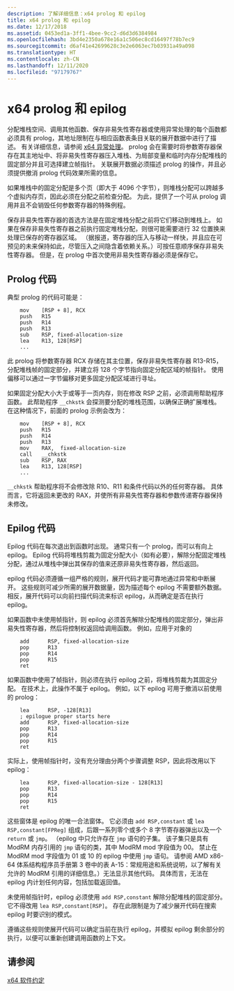 ```yaml
---
description: 了解详细信息：x64 prolog 和 epilog
title: x64 prolog 和 epilog
ms.date: 12/17/2018
ms.assetid: 0453ed1a-3ff1-4bee-9cc2-d6d3d6384984
ms.openlocfilehash: 3bd4e2350a678e16a1c506ec8cd16497f78b7ec9
ms.sourcegitcommit: d6af41e42699628c3e2e6063ec7b03931a49a098
ms.translationtype: HT
ms.contentlocale: zh-CN
ms.lasthandoff: 12/11/2020
ms.locfileid: "97179767"
---
```

# <a name="x64-prolog-and-epilog"></a>x64 prolog 和 epilog

分配堆栈空间、调用其他函数、保存非易失性寄存器或使用异常处理的每个函数都必须具有 prolog，其地址限制在与相应函数表条目关联的展开数据中进行了描述。 有关详细信息，请参阅 [x64 异常处理](../build/exception-handling-x64.md)。 prolog 会在需要时将参数寄存器保存在其主地址中、将非易失性寄存器压入堆栈、为局部变量和临时内存分配堆栈的固定部分并且可选择建立帧指针。 关联展开数据必须描述 prolog 的操作，并且必须提供撤消 prolog 代码效果所需的信息。

如果堆栈中的固定分配是多个页（即大于 4096 个字节），则堆栈分配可以跨越多个虚拟内存页，因此必须在分配之前检查分配。 为此，提供了一个可从 prolog 调用并且不会销毁任何参数寄存器的特殊例程。

保存非易失性寄存器的首选方法是在固定堆栈分配之前将它们移动到堆栈上。 如果在保存非易失性寄存器之前执行固定堆栈分配，则很可能需要进行 32 位置换来处理已保存的寄存器区域。 （据报道，寄存器的压入与移动一样快，并且应在可预见的未来保持如此，尽管压入之间隐含着依赖关系。）可按任意顺序保存非易失性寄存器。 但是，在 prolog 中首次使用非易失性寄存器必须是保存它。

## <a name="prolog-code"></a>Prolog 代码

典型 prolog 的代码可能是：

```MASM
    mov    [RSP + 8], RCX
    push   R15
    push   R14
    push   R13
    sub    RSP, fixed-allocation-size
    lea    R13, 128[RSP]
    ...
```

此 prolog 将参数寄存器 RCX 存储在其主位置，保存非易失性寄存器 R13-R15，分配堆栈帧的固定部分，并建立将 128 个字节指向固定分配区域的帧指针。 使用偏移可以通过一字节偏移对更多固定分配区域进行寻址。

如果固定分配大小大于或等于一页内存，则在修改 RSP 之前，必须调用帮助程序函数。 此帮助程序 `__chkstk` 会探测要分配的堆栈范围，以确保正确扩展堆栈。 在这种情况下，前面的 prolog 示例会改为：

```MASM
    mov    [RSP + 8], RCX
    push   R15
    push   R14
    push   R13
    mov    RAX,  fixed-allocation-size
    call   __chkstk
    sub    RSP, RAX
    lea    R13, 128[RSP]
    ...
```

`__chkstk` 帮助程序将不会修改除 R10、R11 和条件代码以外的任何寄存器。 具体而言，它将返回未更改的 RAX，并使所有非易失性寄存器和参数传递寄存器保持未修改。

## <a name="epilog-code"></a>Epilog 代码

Epilog 代码在每次退出到函数时出现。 通常只有一个 prolog，而可以有向上 epilog。 Epilog 代码将堆栈剪裁为固定分配大小（如有必要），解除分配固定堆栈分配，通过从堆栈中弹出其保存的值来还原非易失性寄存器，然后返回。

epilog 代码必须遵循一组严格的规则，展开代码才能可靠地通过异常和中断展开。 这些规则可减少所需的展开数据量，因为描述每个 epilog 不需要额外数据。 相反，展开代码可以向前扫描代码流来标识 epilog，从而确定是否在执行 epilog。

如果函数中未使用帧指针，则 epilog 必须首先解除分配堆栈的固定部分，弹出非易失性寄存器，然后将控制权返回给调用函数。 例如，应用于对象的

```MASM
    add      RSP, fixed-allocation-size
    pop      R13
    pop      R14
    pop      R15
    ret
```

如果函数中使用了帧指针，则必须在执行 epilog 之前，将堆栈剪裁为其固定分配。 在技术上，此操作不属于 epilog。 例如，以下 epilog 可用于撤消以前使用的 prolog：

```MASM
    lea      RSP, -128[R13]
    ; epilogue proper starts here
    add      RSP, fixed-allocation-size
    pop      R13
    pop      R14
    pop      R15
    ret
```

实际上，使用帧指针时，没有充分理由分两个步骤调整 RSP，因此将改用以下 epilog：

```MASM
    lea      RSP, fixed-allocation-size - 128[R13]
    pop      R13
    pop      R14
    pop      R15
    ret
```

这些窗体是 epilog 的唯一合法窗体。 它必须由 `add RSP,constant` 或 `lea RSP,constant[FPReg]` 组成，后跟一系列零个或多个 8 字节寄存器弹出以及一个 `return` 或 `jmp`。 （epilog 中只允许存在 `jmp` 语句的子集。 该子集只是具有 ModRM 内存引用的 `jmp` 语句的类，其中 ModRM mod 字段值为 00。 禁止在 ModRM mod 字段值为 01 或 10 的 epilog 中使用 `jmp` 语句。 请参阅 AMD x86-64 体系结构程序员手册第 3 卷中的表 A-15：常规用途和系统说明，以了解有关允许的 ModRM 引用的详细信息。）无法显示其他代码。 具体而言，无法在 epilog 内计划任何内容，包括加载返回值。

未使用帧指针时，epilog 必须使用 `add RSP,constant` 解除分配堆栈的固定部分。 它不得改用 `lea RSP,constant[RSP]`。 存在此限制是为了减少展开代码在搜索 epilog 时要识别的模式。

遵循这些规则使展开代码可以确定当前在执行 epilog，并模拟 epilog 剩余部分的执行，以便可以重新创建调用函数的上下文。

## <a name="see-also"></a>请参阅

[x64 软件约定](x64-software-conventions.md)
